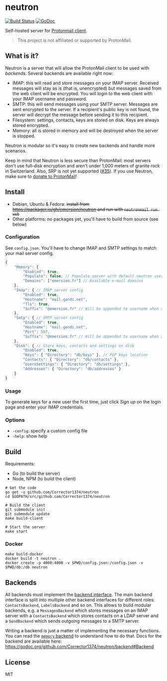 # neutron

[![Build Status](https://travis-ci.org/emersion/neutron.svg?branch=master)](https://travis-ci.org/emersion/neutron)
[![GoDoc](https://godoc.org/github.com/Corrector1374/neutron?status.svg)](https://godoc.org/github.com/Corrector1374/neutron)

Self-hosted server for [Protonmail client](https://github.com/ProtonMail/WebClient).

> This project is not affiliated or supported by ProtonMail.

## What is it?

Neutron is a server that will allow the ProtonMail client to be used with
_backends_. Several backends are available right now:
* IMAP: this will read and store messages on your IMAP server. Received messages
  will stay as is (that is, unencrypted) but messages saved from the web client
  will be encrypted. You will login to the web client with your IMAP username
  and password.
* SMTP: this will send messages using your SMTP server. Messages are sent
  encrypted to the server. If a recipient's public key is not found, the server
  will decrypt the message before sending it to this recipient.
* Filesystem: settings, contacts, keys are stored on disk. Keys are always
  stored encrypted.
* Memory: all is stored in memory and will be destroyed when the server is
  stopped.

Neutron is modular so it's easy to create new backends and handle more scenarios.

Keep in mind that Neutron is less secure than ProtonMail: most servers don't
use full-disk encryption and aren't under 1,000 meters of granite rock in
Switzerland. Also, SRP is not yet supported ([#35](https://github.com/Corrector1374/neutron/issues/35)).
If you use Neutron, make sure to [donate to ProtonMail](https://protonmail.com/donate)!

## Install

* Debian, Ubuntu & Fedora: ~~install from https://packager.io/gh/emersion/neutron
  and run with `neutronmail run web`~~
* Other platforms: no packages yet, you'll have to build from source (see below)

### Configuration

See `config.json`. You'll have to change IMAP and SMTP settings to match your
mail server config.

```js
{
	"Memory": {
		"Enabled": true,
		"Populate": false, // Populate server with default neutron user
		"Domains": ["emersion.fr"] // Available e-mail domains
	},
	"Imap": { // IMAP server config
		"Enabled": true,
		"Hostname": "mail.gandi.net",
		"Tls": true,
		"Suffix": "@emersion.fr" // Will be appended to username when authenticating
	},
	"Smtp": { // SMTP server config
		"Enabled": true,
		"Hostname": "mail.gandi.net",
		"Port": 587,
		"Suffix": "@emersion.fr" // Will be appended to username when authenticating
	},
	"Disk": { // Store keys, contacts and settings on disk
		"Enabled": true,
		"Keys": { "Directory": "db/keys" }, // PGP keys location
		"Contacts": { "Directory": "db/contacts" },
		"UsersSettings": { "Directory": "db/settings" },
		"Addresses": { "Directory": "db/addresses" }
	}
}
```

### Usage

To generate keys for a new user the first time, just click _Sign up_ on the
login page and enter your IMAP credentials.

### Options

* `-config`: specify a custom config file
* `-help`: show help

## Build

Requirements:
* Go (to build the server)
* Node, NPM (to build the client)

```shell
# Get the code
go get -u github.com/Corrector1374/neutron
cd $GOPATH/src/github.com/Corrector1374/neutron

# Build the client
git submodule init
git submodule update
make build-client

# Start the server
make start
```

### Docker

```shell
make build-docker
docker build -t neutron .
docker create -p 4000:4000 -v $PWD/config.json:/config.json -v $PWD/db:/db neutron
```

## Backends

All backends must implement the [backend interface](https://github.com/Corrector1374/neutron/blob/master/backend/backend.go).
The main backend interface is split into multiple other backend interfaces for
different roles: `ContactsBackend`, `LabelsBackend` and so on. This allows to
build modular backends, e.g. a `MessagesBackend` which stores messages on an
IMAP server with a `ContactsBackend` which stores contacts on a LDAP server and
a `SendBackend` which sends outgoing messages to a SMTP server.

Writing a backend is just a matter of implementing the necessary functions. You
can read the [`memory` backend](https://github.com/Corrector1374/neutron/tree/master/backend/memory)
to understand how to do that. Docs for the backend are available here:
https://godoc.org/github.com/Corrector1374/neutron/backend#Backend

## License

MIT
